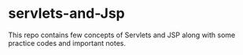 # servlets-and-Jsp
This repo contains few concepts of Servlets and JSP along with some practice codes and important notes.
